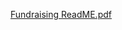 
[Fundraising ReadME.pdf](https://github.com/user-attachments/files/16395818/Fundraising.ReadME.pdf)
